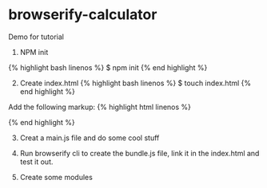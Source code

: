 browserify-calculator
=====================

Demo for tutorial

1. NPM init

{% highlight bash linenos %}
$ npm init
{% end highlight %}

2. Create index.html
{% highlight bash linenos %}
$ touch index.html
{% end highlight %}

Add the following markup:
{% highlight html linenos %}

{% end highlight %}

3. Creat a main.js file and do some cool stuff

4. Run browserify cli to create the bundle.js file, link it in the index.html and test it out.

5. Create some modules
